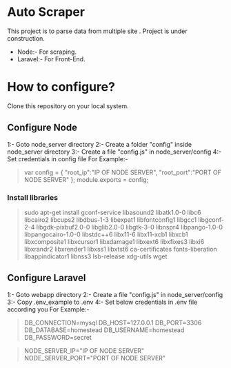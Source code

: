 # Auto Scraper
This project is to parse data from multiple site . 
Project is under construction.
- Node:- For scraping.
- Laravel:- For Front-End.

# How to configure?
Clone this repository on your local system.

## Configure Node
1:- Goto node_server directory
2:- Create a folder "config" inside node_server directory
3:- Create a file "config.js" in  node_server/config
4:- Set credentials in config file
For Example:-
>   var config = {
        "root_ip":"IP OF NODE SERVER",
        "root_port":"PORT OF NODE SERVER"
    };
module.exports = config;

### Install libraries
> sudo apt-get install gconf-service libasound2 libatk1.0-0 libc6 libcairo2 libcups2 libdbus-1-3 libexpat1 libfontconfig1 libgcc1 libgconf-2-4 libgdk-pixbuf2.0-0 libglib2.0-0 libgtk-3-0 libnspr4 libpango-1.0-0 libpangocairo-1.0-0 libstdc++6 libx11-6 libx11-xcb1 libxcb1 libxcomposite1 libxcursor1 libxdamage1 libxext6 libxfixes3 libxi6 libxrandr2 libxrender1 libxss1 libxtst6 ca-certificates fonts-liberation libappindicator1 libnss3 lsb-release xdg-utils wget

## Configure Laravel
1:- Goto webapp directory
2:- Create a file "config.js" in  node_server/config
3:- Copy .env_example to .env
4:- Set below credentials in .env file according you
For Example:-
>   DB_CONNECTION=mysql
    DB_HOST=127.0.0.1
    DB_PORT=3306
    DB_DATABASE=homestead
    DB_USERNAME=homestead
    DB_PASSWORD=secret

>   NODE_SERVER_IP="IP OF NODE SERVER"
    NODE_SERVER_PORT="PORT OF NODE SERVER"